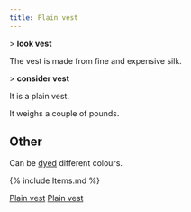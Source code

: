 ```yaml
---
title: Plain vest
---
```


\> **look vest**

The vest is made from fine and expensive silk.

\> **consider vest**

It is a plain vest.

It weighs a couple of pounds.

## Other

Can be [dyed](dye "wikilink") different colours.

{% include Items.md %}

[Plain vest](Category:_Cloth_equipment "wikilink") [Plain
vest](Category:_Body_items "wikilink")